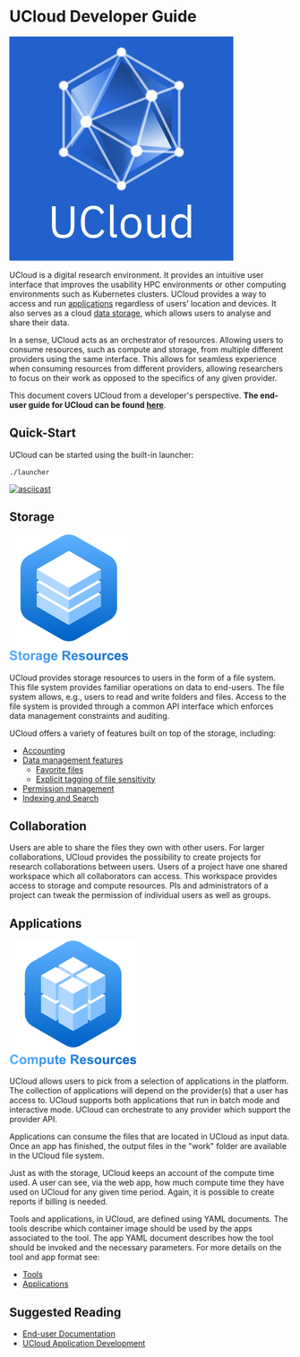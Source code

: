 # UCloud Developer Guide

![](wiki/logo.png)

UCloud is a digital research environment. It provides an intuitive user interface that improves the usability HPC
environments or other computing environments such as Kubernetes clusters. UCloud provides a way to access and run
[applications](#applications) regardless of users’ location and devices. It also serves as a cloud
[data storage](#storage), which allows users to analyse and share their data.

In a sense, UCloud acts as an orchestrator of resources. Allowing users to consume resources, such as compute and
storage, from multiple different providers using the same interface. This allows for seamless experience when consuming
resources from different providers, allowing researchers to focus on their work as opposed to the specifics of any given
provider.

This document covers UCloud from a developer's perspective. __The end-user guide for UCloud can be
found [here](https://docs.cloud.sdu.dk/user/)__.

## Quick-Start

UCloud can be started using the built-in launcher:

```
./launcher
```

[![asciicast](https://asciinema.org/a/416123.svg)](https://asciinema.org/a/416123)

## Storage

![](./wiki/storage.png)

UCloud provides storage resources to users in the form of a file system. This file system provides familiar operations
on data to end-users. The file system allows, e.g., users to read and write folders and files. Access to the file system
is provided through a common API interface which enforces data management constraints and auditing.

UCloud offers a variety of features built on top of the storage, including:

- [Accounting](./docs/developer-guide/accounting-and-projects/accounting/wallets.md)
- [Data management features](./docs/developer-guide/orchestration/storage/metadata/templates.md)
  - [Favorite files](./docs/developer-guide/orchestration/storage/metadata/templates.md)
  - [Explicit tagging of file sensitivity](./docs/developer-guide/orchestration/storage/metadata/templates.md)
- [Permission management](./docs/developer-guide/orchestration/resources.md)
- [Indexing and Search](./docs/developer-guide/built-in-provider/storage/files.md)

## Collaboration

Users are able to share the files they own with other users. For larger
collaborations, UCloud provides the possibility to create projects for research
collaborations between users. Users of a project have one shared workspace which all collaborators can access. This
workspace provides access to storage and compute resources. PIs and administrators of a project can tweak the permission
of individual users as well as groups.

## Applications

![](./wiki/compute.png)

UCloud allows users to pick from a selection of applications in the platform.
The collection of applications will depend on the provider(s) that a user has access to. UCloud supports both
applications that run in batch mode and interactive mode. UCloud
can orchestrate to any provider which support the
provider API.

Applications can consume the files that are located in UCloud as input data. Once an app has finished, the output files
in the "work" folder are available in the UCloud file system.

Just as with the storage, UCloud keeps an account of the compute time used. A
user can see, via the web app, how much compute time they have used on UCloud for any given time period. Again, it is
possible to create reports if billing is needed.

Tools and applications, in UCloud, are defined using YAML documents. The tools describe which container image should be
used by the apps associated to the tool. The app YAML document describes how the tool should be invoked and the
necessary parameters. For more details on the tool and app format see:

- [Tools](./docs/developer-guide/orchestration/compute/appstore/tools.md)
- [Applications](./docs/developer-guide/orchestration/compute/appstore/apps.md)

## Suggested Reading

- [End-user Documentation](https://docs.cloud.sdu.dk/user/)
- [UCloud Application Development](/backend/app-store-service/README.md)
